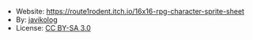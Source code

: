 - Website: https://route1rodent.itch.io/16x16-rpg-character-sprite-sheet
- By: [javikolog](https://route1rodent.itch.io/)
- License: [CC BY-SA 3.0](https://creativecommons.org/licenses/by-sa/3.0/)
